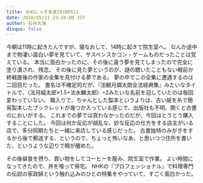 ```yaml
---
title: ゆめにっき未遂20180521
date: 2018/05/21 23:34:00 JST
author: 石井大海
disqus: false
---
```


今朝は11時に起きたんですが、寝なおして、14時に起きて院生室へ。
なんか途中まで物凄い面白い夢を見ていて、サスペンスかコン・ゲームものだったことは覚えている。
本当に面白かったのに、その後に違う夢を見てしまったので完全に塗り潰され、残念。
その後に見た夢というのが、謎の聴いたこともない戦前か終戦直後の作家の全集を見付ける夢である。
夢の中でこの全集に遭遇するのは二回目だった。
書名は不確定的だが、『法観月燐太朗全法経典集』みたいなタイトルで、（法月綸太郎×1.5+法水麟太郎）÷2みたいな名前を冠していたのは毎回変わっていない。
箱入りで、ちゃんとした製本というよりは、古い紙を糸で簡易製本したブックレットが幾つか入っている感じで、出版社も不明、開くと古書のにおいがする。
これまでの夢では買わなかったのだが、今回はとうとう購入することにした。
今回は何か反応が胡乱な、妙な反応の仕方をする店主がいる店で、多分同期たちと一緒に来店している感じだった。
古書独特のみがきをするから後で郵送する、というので、ちょっと怖いなあ、と思いつつ住所を書いた、というような辺りで眼が醒めた。

その後昼食を摂り、買い物をしてコーヒーを服み、院生室で作業。
よい時間になってきたので、丼を喰って帰宅。
NHKの『プロフェッショナル』で料理専門の伝説の家政婦という触れ込みのひとの特集をやっていて、すごく面白かった。
